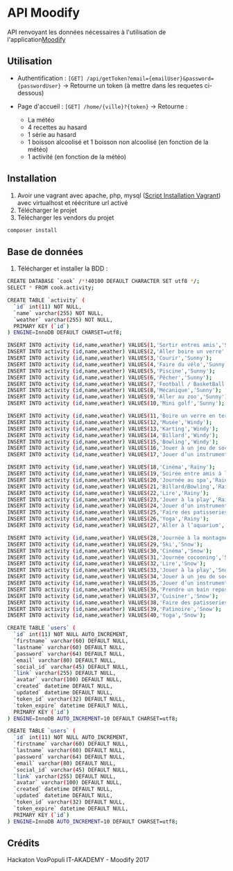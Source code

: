 # API Moodify

API renvoyant les données nécessaires à l'utilisation de l'application[Moodify](https://github.com/It-DreamTeam/Vox-Populi-Application)

## Utilisation

- Authentification : ```[GET] /api/getToken?email={emailUser}&password={passwordUser}```
    -> Retourne un token (à mettre dans les requetes ci-dessous)

- Page d'accueil : ```[GET] /home/{ville}?{token}```
    -> Retourne :
    - La météo
    - 4 recettes au hasard
    - 1 série au hasard
    - 1 boisson alcoolisé et 1 boisson non alcoolisé (en fonction de la météo)
    - 1 activité (en fonction de la météo)
    


## Installation

1. Avoir une vagrant avec apache, php, mysql ([Script Installation Vagrant](https://github.com/It-DreamTeam/Vox-Populi-Install)) avec virtualhost et réécriture url activé
2. Télécharger le projet
3. Télécharger les vendors du projet

```bash
composer install
```

## Base de données

1. Télécharger et installer la BDD :

```bash
CREATE DATABASE `cook` /*!40100 DEFAULT CHARACTER SET utf8 */;
SELECT * FROM cook.activity;
```

```bash
CREATE TABLE `activity` (
  `id` int(11) NOT NULL,
  `name` varchar(255) NOT NULL,
  `weather` varchar(255) NOT NULL,
  PRIMARY KEY (`id`)
) ENGINE=InnoDB DEFAULT CHARSET=utf8;
```

```bash
INSERT INTO activity (id,name,weather) VALUES(1,'Sortir entres amis','Sunny');
INSERT INTO activity (id,name,weather) VALUES(2,'Aller boire un verre','Sunny');
INSERT INTO activity (id,name,weather) VALUES(3,'Courir','Sunny');
INSERT INTO activity (id,name,weather) VALUES(4,'Faire du vélo','Sunny');
INSERT INTO activity (id,name,weather) VALUES(5,'Piscine','Sunny');
INSERT INTO activity (id,name,weather) VALUES(6,'Pêcher','Sunny');
INSERT INTO activity (id,name,weather) VALUES(7,'Football / BasketBall','Sunny');
INSERT INTO activity (id,name,weather) VALUES(8,'Mécanique','Sunny');
INSERT INTO activity (id,name,weather) VALUES(9,'Aller au zoo','Sunny');
INSERT INTO activity (id,name,weather) VALUES(10,'Mini golf','Sunny');

INSERT INTO activity (id,name,weather) VALUES(11,'Boire un verre en terrasse','Windy');
INSERT INTO activity (id,name,weather) VALUES(12,'Musée','Windy');
INSERT INTO activity (id,name,weather) VALUES(13,'Karting','Windy');
INSERT INTO activity (id,name,weather) VALUES(14,'Billard','Windy');
INSERT INTO activity (id,name,weather) VALUES(15,'Bowling','Windy');
INSERT INTO activity (id,name,weather) VALUES(16,'Jouer à un jeu de société','Windy');
INSERT INTO activity (id,name,weather) VALUES(17,'Jouer d’un instrument de musique','Windy');

INSERT INTO activity (id,name,weather) VALUES(18,'Cinéma','Rainy');
INSERT INTO activity (id,name,weather) VALUES(19,'Soirée entre amis à la maison','Rainy');
INSERT INTO activity (id,name,weather) VALUES(20,'Journée au spa','Rainy');
INSERT INTO activity (id,name,weather) VALUES(21,'Billard/Bowling','Rainy');
INSERT INTO activity (id,name,weather) VALUES(22,'Lire','Rainy');
INSERT INTO activity (id,name,weather) VALUES(23,'Jouer à la play','Rainy');
INSERT INTO activity (id,name,weather) VALUES(24,'Jouer d’un instrument de musique','Rainy');
INSERT INTO activity (id,name,weather) VALUES(25,'Faire des patisseries','Rainy');
INSERT INTO activity (id,name,weather) VALUES(26,'Yoga','Rainy');
INSERT INTO activity (id,name,weather) VALUES(27,'Aller à l’aquarium','Rainy');

INSERT INTO activity (id,name,weather) VALUES(28,'Journée à la montagne','Snow');
INSERT INTO activity (id,name,weather) VALUES(29,'Ski','Snow');
INSERT INTO activity (id,name,weather) VALUES(30,'Cinéma','Snow');
INSERT INTO activity (id,name,weather) VALUES(31,'Journée cocooning','Snow');
INSERT INTO activity (id,name,weather) VALUES(32,'Lire','Snow');
INSERT INTO activity (id,name,weather) VALUES(33,'Jouer à la play','Snow');
INSERT INTO activity (id,name,weather) VALUES(34,'Jouer à un jeu de société','Snow');
INSERT INTO activity (id,name,weather) VALUES(35,'Jouer d’un instrument de musique','Snow');
INSERT INTO activity (id,name,weather) VALUES(36,'Prendre un bain reposant','Snow');
INSERT INTO activity (id,name,weather) VALUES(37,'Cuisiner','Snow');
INSERT INTO activity (id,name,weather) VALUES(38,'Faire des patisseries','Snow');
INSERT INTO activity (id,name,weather) VALUES(39,'Patinoire','Snow');
INSERT INTO activity (id,name,weather) VALUES(40,'Yoga','Snow');
```

```bash
CREATE TABLE `users` (
  `id` int(11) NOT NULL AUTO_INCREMENT,
  `firstname` varchar(60) DEFAULT NULL,
  `lastname` varchar(60) DEFAULT NULL,
  `password` varchar(64) DEFAULT NULL,
  `email` varchar(80) DEFAULT NULL,
  `social_id` varchar(45) DEFAULT NULL,
  `link` varchar(255) DEFAULT NULL,
  `avatar` varchar(100) DEFAULT NULL,
  `created` datetime DEFAULT NULL,
  `updated` datetime DEFAULT NULL,
  `token_id` varchar(32) DEFAULT NULL,
  `token_expire` datetime DEFAULT NULL,
  PRIMARY KEY (`id`)
) ENGINE=InnoDB AUTO_INCREMENT=10 DEFAULT CHARSET=utf8;
```

```bash
CREATE TABLE `users` (
  `id` int(11) NOT NULL AUTO_INCREMENT,
  `firstname` varchar(60) DEFAULT NULL,
  `lastname` varchar(60) DEFAULT NULL,
  `password` varchar(64) DEFAULT NULL,
  `email` varchar(80) DEFAULT NULL,
  `social_id` varchar(45) DEFAULT NULL,
  `link` varchar(255) DEFAULT NULL,
  `avatar` varchar(100) DEFAULT NULL,
  `created` datetime DEFAULT NULL,
  `updated` datetime DEFAULT NULL,
  `token_id` varchar(32) DEFAULT NULL,
  `token_expire` datetime DEFAULT NULL,
  PRIMARY KEY (`id`)
) ENGINE=InnoDB AUTO_INCREMENT=10 DEFAULT CHARSET=utf8;
```

## Crédits

Hackaton VoxPopuli IT-AKADEMY - Moodify 2017